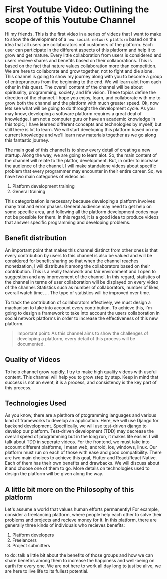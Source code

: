 # First Youtube Video: Outlining the scope of this Youtube Channel
Hi my friends. This is the first video in a series of videos that I want to make to show the development of a `new social network platform` based on the idea that all users are collaborators not customers of the platform. Each user can participate in the different aspects of this platform and help it to grow and get mature. Every little collaboration from users is considered and users recieve shares and benefits based on their collaborations. This is based on the fact that nature values collaboration more than competition. We are here to collaborate and grow together, not to fight and die alone. 
This channel is going to show my journey along with you to become a group of entrepruneurs from the beginning to the end. We wil learn alot from each other in this quest. 
The overall content of the channel will be about spirituality, programming, society, and life vision. These topics define the direction of the channel. I hope you enjoy, learn, and collaborate with me to grow both the channel and the platform with much greater speed. Ok, now lets see what will be going to do throught the development cycle. As you may know, developing a software platform requires a great deal of knowledge. I am not a computer guru or have an academic knowledge in this topic, I have learned different concepts and technologies by myself, but still there is lot to learn. We will start developing this platform based on my current knowledge and we'll learn new materials together as we go along this fantastic journey. 

The main goal of this channel is to show every detail of creating a new startup. Along the way, we are going to learn alot. So, the main content of the channel will relate to the platfor, development. But, in order to increase the audience of the channel, I will make standalone videos about specific problem that every programmer may encounter in their entire career. So, we have two main categories of videos as:
1. Platform development training
2. General training

This categorization is necessary because developing a platform involves many trial and error phases. General audience may need to get help on some specific area, and following all the platform development codes may not be possible for them. In this regard, it is a good idea to produce videos that answer specific programming and developing problems. 

## Benefit distribution
An important point that makes this channel distinct from other ones is that every contribution by users to this channel is also be valued and will be considered for benefit sharing so that when the channel reaches monetization, I will distribute it among the collaborators based on their contribution. This is a really teamwork and fair environment and I open to suggestion and any improvement of the channel. In this regard, statistics of the channel in terms of user collaboration will be displayed on every video of the channel. Statistics such as number of collaborators, number of likes, overall watch time, ... The type of statistics will be improved over time. 

To track the contribution of collaborators effectively, we must design a machanism to take into account every contribution. To achieve this, I'm going to design a framework to take into account the users collaboration in social network platforms in order to increase the effectiveness of this new platform. 


> Important point: As this channel aims to show the challenges of developing a platform, every detail of this process will be documented. 

## Quality of Videos
To help channel grow rapidly, I try to make high quality videos with useful content. This channel will help you to grow step by step. Keep in mind that success is not an event, it is a process, and consistency is the key part of this process. 

## Technologies Used
As you know, there are a plethora of ptogramming languages and various kind of frameworks to develop an application. Here, we will use Django for backend development. Specifically, we will use test-driven django to develop our platform. Test-driven development (TDD) may decrease the overall speed of programming but in the long run, it makes life easier. I will talk about TDD in seperate videos. 
For the frontend, we must take into account different platforms, I mean web, android, ios, windows, linux. Our platform must run on each of those with ease and good compatibility. There are two main choices to achieve this goal, Flutter and React/React Native. Each of them has their own benefits and drawbacks. We will discuss about it and choose one of them to go. More details on technologies used to design the platform will be given along the way. 

##  A little bit more on the Philosophy of this platform
Let's assume a world that values human efforts permanently! For example, consider a freelancing platform, where people help each other to solve their problems and projects and recieve money for it. In this platform, there are generally three kinds of individuals who recieves benefits:

1. Platform developers
2. Freelancers
3. Project submitters

to do: 
talk a little bit about the benefits of those groups and how we can share benefirs among them to increase the happiness and well-being on earth for every one. We are not here to work all day long to just be alive, we are here to live life to its fullest potential. 







